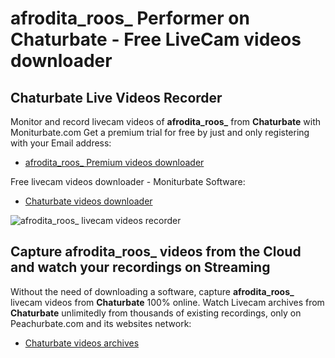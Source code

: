 # afrodita_roos_ Performer on Chaturbate - Free LiveCam videos downloader

## Chaturbate Live Videos Recorder

Monitor and record livecam videos of **afrodita_roos_** from **Chaturbate** with Moniturbate.com
Get a premium trial for free by just and only registering with your Email address:
* [afrodita_roos_ Premium videos downloader](https://moniturbate.com/request-demo-licence-key.html)

Free livecam videos downloader - Moniturbate Software:
* [Chaturbate videos downloader](https://moniturbate.com/moniturbate-download-software.html)

![afrodita_roos_ livecam videos recorder](https://peachurnet.com/templates/moniturbate-software.png)


## Capture afrodita_roos_ videos from the Cloud and watch your recordings on Streaming

Without the need of downloading a software, capture **afrodita_roos_** livecam videos from **Chaturbate** 100% online.
Watch Livecam archives from **Chaturbate** unlimitedly from thousands of existing recordings, only on Peachurbate.com and its websites network:
* [Chaturbate videos archives](https://peachurnet.com/)